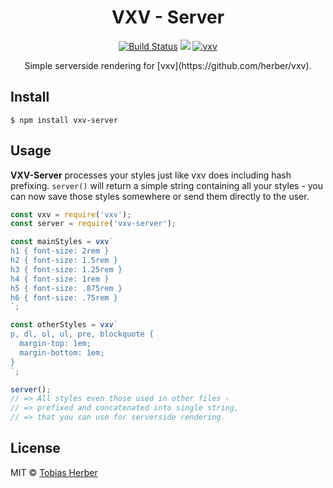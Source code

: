 <h1 align="center">VXV - Server</h1>

<p align="center">
  <a href="https://travis-ci.org/herber/vxv"><img src="https://travis-ci.org/herber/vxv.svg?branch=master" alt="Build Status"></a>
  <a href="https://codecov.io/gh/herber/vxv"><img src="https://codecov.io/gh/herber/vxv/branch/master/graph/badge.svg" /></a>
  <a href="https://npm.im/vxv-server"><img src="https://img.shields.io/npm/v/vxv-server.svg" alt="vxv"></a>
</p>

<p align="center">
  Simple serverside rendering for [vxv](https://github.com/herber/vxv).
</p>

## Install

```
$ npm install vxv-server
```

## Usage

__VXV-Server__ processes your styles just like vxv does including hash prefixing. `server()` will return a simple string containing all your styles - you can now save those styles somewhere or send them directly to the user.

```js
const vxv = require('vxv');
const server = require('vxv-server');

const mainStyles = vxv`
h1 { font-size: 2rem }
h2 { font-size: 1.5rem }
h3 { font-size: 1.25rem }
h4 { font-size: 1rem }
h5 { font-size: .875rem }
h6 { font-size: .75rem }
`;

const otherStyles = vxv`
p, dl, ol, ul, pre, blockquote {
  margin-top: 1em;
  margin-bottom: 1em;
}
`;

server();
// => All styles even those used in other files -
// => prefixed and concatenated into single string,
// => that you can use for serverside rendering.
```

## License

MIT © [Tobias Herber](http://tobihrbr.com)
